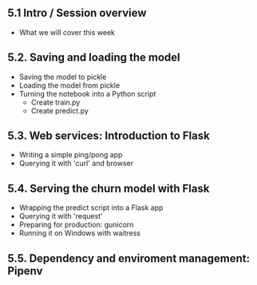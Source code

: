 ## 5.1 Intro / Session overview

* What we will cover this week

## 5.2. Saving and loading the model

* Saving the model to pickle
* Loading the model from pickle
* Turning the notebook into a Python script
    * Create train.py
    * Create predict.py

## 5.3. Web services: Introduction to Flask

* Writing a simple ping/pong app
* Querying it with 'curl' and browser 

## 5.4. Serving the churn model with Flask
* Wrapping the predict script into a Flask app
* Querying it with 'request'
* Preparing for production: gunicorn
* Running it on Windows with waitress

## 5.5. Dependency and enviroment management: Pipenv

